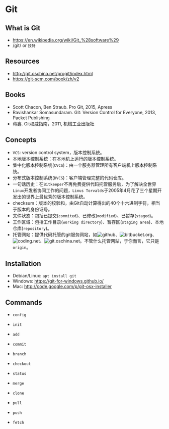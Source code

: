 # Git

## What is Git
- https://en.wikipedia.org/wiki/Git_%28software%29
- /git/ or `技特`

## Resources
- http://git.oschina.net/progit/index.html
- https://git-scm.com/book/zh/v2

## Books
- Scott Chacon, Ben Straub. Pro Git, 2015, Apress
- Ravishankar Somasundaram. Git: Version Control for Everyone, 2013, Packet Publishing  
- 蒋鑫. Git权威指南，2011, 机械工业出版社

## Concepts

- `VCS`: version control system，版本控制系统。
- 本地版本控制系统：在本地机上运行的版本控制系统。
- 集中化版本控制系统(`CVCS`)：由一个服务器管理所有客户端机上版本控制系统。
- 分布式版本控制系统(`DVCS`)：客户端管理完整的代码仓库。
- 一句话历史：在`Bitkeeper`不再免费提供代码托管服务后，为了解决全世界`Linux`开发者协同工作的问题，`Linus Torvalds`于2005年4月花了三个星期开发出的世界上最优秀的版本控制系统。
- checksum：版本的校验和，由Git自动计算得出的40个十六进制字符，相当于版本的身份证号。
- 文件状态：包括已提交(`commited`)、已修改(`modified`)、已暂存(`staged`)。
- 工作区域：包括工作目录(`working directory`)、暂存区(`staging area`)、本地仓库(`repository`)。
- 托管网站：提供代码托管的git服务网站，如![github](https://github.com)、![bitbucket.org](https://bitbucket.org)、![coding.net](https://coding.net)、![git.oschina.net](https://git.oschina.net)。不管什么托管网站，于你而言，它只是`origin`。


## Installation
- Debian/Linux: `apt install git`
- Windows: https://git-for-windows.github.io/
- Mac: http://code.google.com/p/git-osx-installer

## Commands

- `config`

- `init`

- `add`

- `commit`

- `branch`

- `checkout`

- `status`

- `merge` 

- `clone` 

- `pull` 

- `push` 

- `fetch` 
